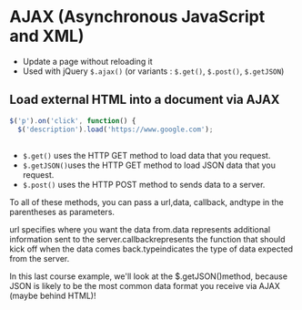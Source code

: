 # AJAX (Asynchronous JavaScript and XML)
- Update a page without reloading it
- Used with jQuery ```$.ajax()``` (or variants : ```$.get()```, ```$.post()```, ```$.getJSON```)

## Load external HTML into a document via AJAX
```js
$('p').on('click', function() {
  $('description').load('https://www.google.com');
```

##
- ```$.get()``` uses the HTTP GET method to load data that you request.
- ```$.getJSON()```uses the HTTP GET method to load JSON data that you request.
- ```$.post()``` uses the HTTP POST method to sends data to a server.

To all of these methods, you can pass a url,data, callback, andtype in the parentheses as parameters.

url specifies where you want the data from.data represents additional information sent to the server.callbackrepresents the function that should kick off when the data comes back.typeindicates the type of data expected from the server. 

In this last course example, we'll look at the $.getJSON()method, because JSON is likely to be the most common data format you receive via AJAX (maybe behind HTML)!
